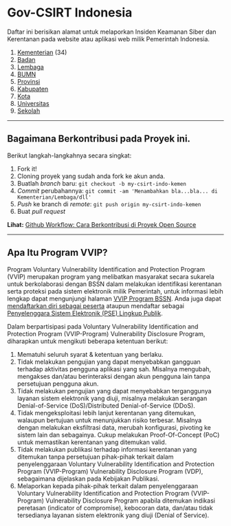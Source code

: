 # Gov-CSIRT Indonesia

Daftar ini berisikan alamat untuk melaporkan Insiden Keamanan Siber dan Kerentanan pada website atau aplikasi web milik Pemerintah Indonesia.

1. [Kementerian](../master/csirt-indo-kemen.csv) (34)
2. [Badan](../master/csirt-indo-badan.csv)
3. [Lembaga](../master/csirt-indo-lembaga.csv)
4. [BUMN](../master/csirt-indo-bumn.csv)
5. [Provinsi](../master/csirt-indo-prov.csv)
6. [Kabupaten](../master/csirt-indo-kab.csv)
7. [Kota](../master/csirt-indo-kota.csv)
8. [Universitas](../master/csirt-indo-univ.csv)
9. [Sekolah](../master/csirt-indo-sch.csv)

----

## Bagaimana Berkontribusi pada Proyek ini.

Berikut langkah-langkahnya secara singkat:

1. Fork it!
2. Cloning proyek yang sudah anda fork ke akun anda.
3. Buatlah *branch* baru: `git checkout -b my-csirt-indo-kemen`
4. *Commit* perubahannya: `git commit -am 'Menambahkan bla...bla... di Kementerian/Lembaga/dll'`
5. *Push* ke branch di *remote*: `git push origin my-csirt-indo-kemen`
6. Buat *pull request*

**Lihat:** [Github Workflow: Cara Berkontribusi di Proyek Open Source](https://www.petanikode.com/github-workflow/)

----

## Apa Itu Program VVIP?
Program Voluntary Vulnerability Identification and Protection Program (VVIP) merupakan program yang melibatkan masyarakat secara sukarela untuk berkolaborasi dengan BSSN dalam melakukan identifikasi kerentanan serta proteksi pada sistem elektronik milik Pemerintah, untuk informasi lebih lengkap dapat mengunjungi halaman [VVIP Program BSSN](https://pilot.vvip-program.id/). Anda juga dapat [mendaftarkan diri sebagai peserta](https://pilot.vvip-program.id/register) ataupun mendaftar sebagai [Penyelenggara Sistem Elektronik (PSE) Lingkup Publik](https://pilot.vvip-program.id/register-pse).

Dalam berpartisipasi pada Voluntary Vulnerability Identification and Protection Program (VVIP-Program) Vulnerability Disclosure Program, diharapkan untuk mengikuti beberapa ketentuan berikut:

1. Mematuhi seluruh syarat & ketentuan yang berlaku.
2. Tidak melakukan pengujian yang dapat menyebabkan gangguan terhadap aktivitas pengguna aplikasi yang sah. Misalnya mengubah, mengakses dan/atau berinteraksi dengan akun pengguna lain tanpa persetujuan pengguna akun.
3. Tidak melakukan pengujian yang dapat menyebabkan terganggunya layanan sistem elektronik yang diuji, misalnya melakukan serangan Denial-of-Service (DoS)/Distributed Denial-of-Service (DDoS).
4. Tidak mengeksploitasi lebih lanjut kerentanan yang ditemukan, walaupun bertujuan untuk menunjukkan risiko terbesar. Misalnya dengan melakukan eksfiltrasi data, merubah konfigurasi, pivoting ke sistem lain dan sebagainya. Cukup melakukan Proof-Of-Concept (PoC) untuk memastikan kerentanan yang ditemukan valid.
5. Tidak melakukan publikasi terhadap informasi kerentanan yang ditemukan tanpa persetujuan pihak-pihak terkait dalam penyelenggaraan Voluntary Vulnerability Identification and Protection Program (VVIP-Program) Vulnerability Disclosure Program (VDP), sebagaimana dijelaskan pada Kebijakan Publikasi.
6. Melaporkan kepada pihak-pihak terkait dalam penyelenggaraan Voluntary Vulnerability Identification and Protection Program (VVIP-Program) Vulnerability Disclosure Program apabila ditemukan indikasi peretasan (indicator of compromise), kebocoran data, dan/atau tidak tersedianya layanan sistem elektronik yang diuji (Denial of Service).
